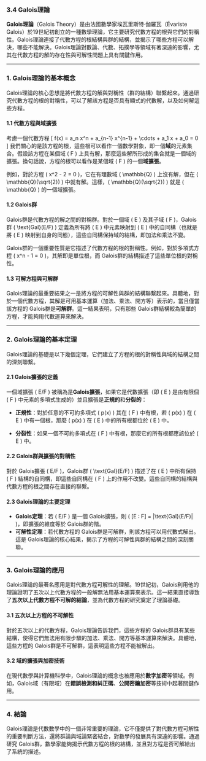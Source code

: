 ### 3.4 Galois理論

**Galois理論**（Galois Theory）是由法國數學家埃瓦里斯特·伽羅瓦（Évariste Galois）於19世紀初創立的一種數學理論，它主要研究代數方程的根與它們的對稱性。Galois理論連接了代數方程的根結構與群的結構，並揭示了哪些方程可以解決，哪些不能解決。Galois理論對數論、代數、拓撲學等領域有著深遠的影響，尤其在代數方程的解的存在性與可解性問題上具有關鍵作用。

---

### 1. Galois理論的基本概念

Galois理論的核心思想是將代數方程的解與對稱性（群的結構）聯繫起來。通過研究代數方程的根的對稱性，可以了解該方程是否具有顯式的代數解，以及如何解這些方程。

#### 1.1 代數方程與域擴張

考慮一個代數方程
\[
f(x) = a_n x^n + a_{n-1} x^{n-1} + \cdots + a_1 x + a_0 = 0
\]
我們關心的是該方程的根，這些根可以看作一個數學對象，即一個**域**的元素集合。假設該方程在某個域 \( F \) 上具有解，那麼這些解所形成的集合就是一個域的擴張。換句話說，方程的根可以看作是某個域 \( F \) 的一個**域擴張**。

例如，對於方程 \( x^2 - 2 = 0 \)，它在有理數域 \( \mathbb{Q} \) 上沒有解，但在 \( \mathbb{Q}(\sqrt{2}) \) 中就有解。這樣，\( \mathbb{Q}(\sqrt{2}) \) 就是 \( \mathbb{Q} \) 的一個域擴張。

#### 1.2 Galois群

Galois群是代數方程的解之間的對稱群。對於一個域 \( E \) 及其子域 \( F \)，Galois群 \( \text{Gal}(E/F) \) 定義為所有將 \( E \) 中元素映射到 \( E \) 中的自同構（也就是將 \( E \) 映射到自身的同態），這些自同構保持域的結構，即加法和乘法不變。

Galois群的一個重要性質是它描述了代數方程的根的對稱性。例如，對於多項式方程 \( x^n - 1 = 0 \)，其解即是單位根，而 Galois群的結構描述了這些單位根的對稱性。

#### 1.3 可解方程與可解群

Galois理論的最重要結果之一是將方程的可解性與群的結構聯繫起來。具體地，對於一個代數方程，其解是可用基本運算（加法、乘法、開方等）表示的，當且僅當該方程的 Galois群是**可解群**。這一結果表明，只有那些 Galois群結構較為簡單的方程，才能夠用代數運算來解決。

---

### 2. Galois理論的基本定理

Galois理論的基礎是以下幾個定理，它們建立了方程的根的對稱性與域的結構之間的深刻聯繫。

#### 2.1 Galois擴張的定義

一個域擴張 \( E/F \) 被稱為是**Galois擴張**，如果它是代數擴張（即 \( E \) 是由有限個 \( F \) 中元素的多項式生成的）並且擴張是**正規的**和**分裂的**：

- **正規性**：對於任意的不可約多項式 \( p(x) \) 其在 \( F \) 中有根，若 \( p(x) \) 在 \( E \) 中有一個根，那麼 \( p(x) \) 在 \( E \) 中的所有根都位於 \( E \) 中。
  
- **分裂性**：如果一個不可約多項式在 \( F \) 中有根，那麼它的所有根都應該位於 \( E \) 中。

#### 2.2 Galois群與擴張的對稱性

對於 Galois擴張 \( E/F \)，Galois群 \( \text{Gal}(E/F) \) 描述了在 \( E \) 中所有保持 \( F \) 結構的自同構，即這些自同構在 \( F \) 上的作用不改變。這些自同構的結構與代數方程的根之間存在直接的聯繫。

#### 2.3 Galois理論的主要定理

- **Galois定理**：若 \( E/F \) 是一個 Galois擴張，則 \( [E : F] = |\text{Gal}(E/F)| \)，即擴張的維度等於 Galois群的階。
- **可解性定理**：若代數方程的 Galois群是可解群，則該方程可以用代數式解出。這是 Galois理論的核心結果，揭示了方程的可解性與群的結構之間的深刻關聯。

---

### 3. Galois理論的應用

Galois理論的最著名應用是對代數方程可解性的理解。19世紀初，Galois利用他的理論證明了五次以上代數方程的一般解無法用基本運算來表示。這一結果直接導致了**五次以上代數方程不可解的結論**，並為代數方程的研究奠定了理論基礎。

#### 3.1 五次以上方程的不可解性

對於五次以上的代數方程，Galois理論告訴我們，這些方程的 Galois群具有某些結構，使得它們無法用有限步驟的加法、乘法、開方等基本運算來解決。具體地，這些方程的 Galois群是不可解群，這表明這些方程不能被解出。

#### 3.2 域的擴張與加密技術

在現代數學與計算機科學中，Galois理論的概念也被應用於**數字加密**等領域。例如，Galois域（有限域）在**錯誤檢測和糾正碼**、**公開密鑰加密**等技術中起著關鍵作用。

---

### 4. 結論

Galois理論是代數數學中的一個非常重要的理論，它不僅提供了對代數方程可解性的重要判斷方法，還將群論與域論緊密結合，對數學的發展具有深遠的影響。通過研究 Galois群，數學家能夠揭示代數方程的根的結構，並且對方程是否可解給出了系統的描述。